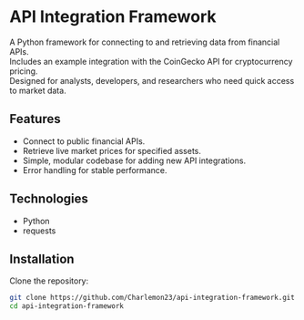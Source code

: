 # API Integration Framework

A Python framework for connecting to and retrieving data from financial APIs.  
Includes an example integration with the CoinGecko API for cryptocurrency pricing.  
Designed for analysts, developers, and researchers who need quick access to market data.

## Features
- Connect to public financial APIs.
- Retrieve live market prices for specified assets.
- Simple, modular codebase for adding new API integrations.
- Error handling for stable performance.

## Technologies
- Python
- requests

## Installation
Clone the repository:
```bash
git clone https://github.com/Charlemon23/api-integration-framework.git
cd api-integration-framework